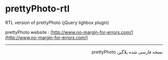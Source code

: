 # prettyPhoto-rtl
RTL version of prettyPhoto (jQuery lighbox plugin)

prettyPhoto website : [http://www.no-margin-for-errors.com/](http://www.no-margin-for-errors.com/)

------

<div style="direction:rtl;">نسخه فارسی شده پلاگین prettyPhoto</div>
